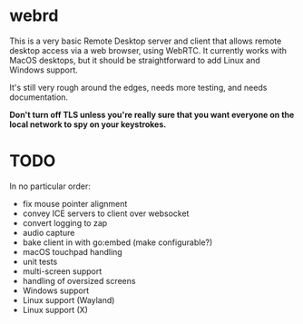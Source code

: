 # webrd
This is a very basic Remote Desktop server and client that allows remote desktop access via a web browser, using WebRTC. It currently works with MacOS desktops, but it should be straightforward to add Linux and Windows support.

It's still very rough around the edges, needs more testing, and needs documentation. 

**Don't turn off TLS unless you're really sure that you want everyone on the local network to spy on your keystrokes.**

# TODO
In no particular order:

- fix mouse pointer alignment
- convey ICE servers to client over websocket
- convert logging to zap
- audio capture
- bake client in with go:embed (make configurable?)
- macOS touchpad handling
- unit tests
- multi-screen support
- handling of oversized screens
- Windows support
- Linux support (Wayland)
- Linux support (X)